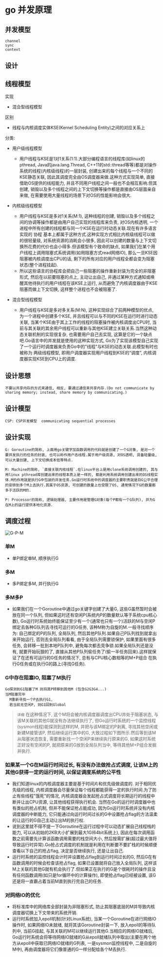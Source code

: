 # go 并发原理

## 并发模型

    channel  
    sync  
    context  

## 设计  

## 线程模型  

实现

- 混合型线程模型

区别

- 线程与内核调度实体KSE(Kernel Scheduling Entity)之间的对应关系上

分类:  

- 用户级线程模型
  - 用户线程与KSE是1对1关系(1:1).大部分编程语言的线程库(如linux的pthread, Java的java.lang.Thread, C++11的std::thread等等)都是对操作系统的线程(内核级线程)的一层封装, 创建出来的每个线程与一个不同的KSE静态关联, 因此其调度完全由OS调度器来做.这种方式实现简单, 直接借助OS提供的线程能力, 并且不同用户线程之间一般也不会相互影响.但其创建, 销毁以及多个线程之间的上下文切换等操作都是直接由OS层面亲自来做, 在需要使用大量线程的场景下对OS的性能影响会很大.  

- 内核级线程模型  
  - 用户线程与KSE是多对1关系(M:1), 这种线程的创建, 销毁以及多个线程之间的协调等操作都是由用户自己实现的线程库来负责, 对OS内核透明, 一个进程中所有创建的线程都与同一个KSE在运行时动态关联.现在有许多语言实现的 协程 基本上都属于这种方式.这种实现方式相比内核级线程可以做的很轻量级, 对系统资源的消耗会小很多, 因此可以创建的数量与上下文切换所花费的代价也会小得多.但该模型有个致命的缺点, 如果我们在某个用户线程上调用阻塞式系统调用(如用阻塞方式read网络IO), 那么一旦KSE因阻塞被内核调度出CPU的话, 剩下的所有对应的用户线程全都会变为阻塞状态(整个进程挂起).  
  - 所以这些语言的协程库会把自己一些阻塞的操作重新封装为完全的非阻塞形式, 然后在以前要阻塞的点上, 主动让出自己, 并通过某种方式通知或唤醒其他待执行的用户线程在该KSE上运行, 从而避免了内核调度器由于KSE阻塞而做上下文切换, 这样整个进程也不会被阻塞了.  

- 混合型线程模型
  - 用户线程与KSE是多对多关系(M:N), 这种实现综合了前两种模型的优点, 为一个进程中创建多个KSE, 并且线程可以与不同的KSE在运行时进行动态关联, 当某个KSE由于其上工作的线程的阻塞操作被内核调度出CPU时, 当前与其关联的其余用户线程可以重新与其他KSE建立关联关系.当然这种动态关联机制的实现很复杂, 也需要用户自己去实现, 这算是它的一个缺点吧.Go语言中的并发就是使用的这种实现方式, Go为了实现该模型自己实现了一个运行时调度器来负责Go中的"线程"与KSE的动态关联.此模型有时也被称为 两级线程模型, 即用户调度器实现用户线程到KSE的“调度”, 内核调度器实现KSE到CPU上的调度.  

## 设计思想  

    不要以共享内存的方式来通信, 相反, 要通过通信来共享内存.(Do not communicate by sharing memory; instead, share memory by communicating.)  

## 设计模型  

    CSP: CSP并发模型  communicating sequential processes  

## 设计实现  

    G: Goroutine的简称, 上面用go关键字加函数调用的代码就是创建了一个G对象, 是对一个要并发执行的任务的封装, 也可以称作用户态线程.属于用户级资源, 对OS透明, 具备轻量级, 可以大量创建, 上下文切换成本低等特点.  

    M: Machine的简称, `直接关联内核线程`.在linux平台上是用clone系统调用创建的, 其与用linux pthread库创建出来的线程本质上是一样的, 都是利用系统调用创建出来的OS线程实体.M的作用就是执行G中包装的并发任务.Go运行时系统中的调度器的主要职责就是将G公平合理的安排到多个M上去执行.其属于OS资源, 可创建的数量上也受限了OS, 通常情况下G的数量都多于活跃的M的.  

    P: Processor的简称, 逻辑处理器, 主要作用是管理G对象(每个P都有一个G队列), 并为G在M上的运行提供本地化资源.  

## 调度过程  

![G-P-M](res/gpm)  

### 单M  

- 单P绑定单M, 顺序执行G

### 多M  

- 多P绑定多M, 并行执行G

### 多M多P  

- 如果我们在一个Goroutine中通过go关键字创建了大量G, 这些G虽然暂时会被放在同一个队列, 但如果这时还有空闲P(系统内P的数量默认等于系统cpu核心数), Go运行时系统始终能保证至少有一个(通常也只有一个)活跃的M与空闲P绑定去各种G队列去寻找可运行的G任务, 该种M称为自旋的M.一般寻找顺序为: 自己绑定的P的队列, 全局队列, 然后其他P队列.如果自己P队列找到就拿出来开始运行, 否则去全局队列看看, 由于全局队列需要锁保护, 如果里面有很多任务, 会转移一批到本地P队列中, 避免每次都去竞争锁.如果全局队列还是没有, 就要开始玩狠的了, 直接从其他P队列偷任务了(偷一半任务回来).这样就保证了在还有可运行的G任务的情况下, 总有与CPU核心数相等的M+P组合 在执行G任务或在执行G的路上(寻找G任务).  

### G中存在阻塞IO, 阻塞了M执行  

    Go探测到G1阻塞了M 则将其P转移到其他M (包含G2G3G4...)
    当M阻塞完毕
      M重新寻找一个P去执行G1, 
      若当前无空闲P, 则G1回到Global


> `详细` 在这种情况下, 这个M将会被内核调度器调度出CPU并处于阻塞状态, 与该M关联的其他G就没有办法继续执行了, 但Go运行时系统的一个监控线程(sysmon线程)能探测到这样的M, 并把与该M绑定的P剥离, 寻找其他空闲或新建M接管该P, 然后继续运行其中的G, 大致过程如下图所示.然后等到该M从阻塞状态恢复, 需要重新找一个空闲P来继续执行原来的G, 如果这时系统正好没有空闲的P, 就把原来的G放到全局队列当中, 等待其他M+P组合发掘并执行.  

### 如果某一个G在M运行时间过长, 有没有办法做抢占式调度, 让该M上的其他G获得一定的运行时间, 以保证调度系统的公平性  

- 我们知道linux的内核调度器主要是基于时间片和优先级做调度的. 对于相同优先级的线程, 内核调度器会尽量保证每个线程都能获得一定的执行时间.为了防止有些线程"饿死"的情况, 内核调度器会发起抢占式调度将长期运行的线程中断并让出CPU资源, 让其他线程获得执行机会. 当然在Go的运行时调度器中也有类似的抢占机制, 但并不能保证抢占能成功, 因为Go运行时系统并没有内核调度器的中断能力, 它只能通过向运行时间过长的G中设置抢占flag的方法温柔的让运行的G自己主动让出M的执行权.
- 说到这里就不得不提一下Goroutine在运行过程中可以动态扩展自己线程栈的能力, 可以从初始的2KB大小扩展到最大1G(64bit系统上), 因此在每次调用函数之前需要先计算该函数调用需要的栈空间大小, 然后按需扩展(超过最大值将导致运行时异常).Go抢占式调度的机制就是利用在判断要不要扩栈的时候顺便查看以下自己的抢占flag, 决定是否继续执行, 还是让出自己.  
- 运行时系统的监控线程会计时并设置抢占flag到运行时间过长的G, 然后G在有函数调用的时候会检查该抢占flag, 如果已设置就将自己放入全局队列, 这样该M上关联的其他G就有机会执行了.但如果正在执行的G是个很耗时的操作且没有任何函数调用(如只是for循环中的计算操作), 即使抢占flag已经被设置, 该G还是将一直霸占着当前M直到执行完自己的任务.  

### 对网络IO的优化  

- 将标准库中的网络库全部封装为非阻塞形式, 防止其阻塞底层的M并导致内核调度器切换上下文带来的系统开销.
- 运行时系统加入epoll机制(针对Linux系统), 当某一个Goroutine在进行网络IO操作时, 如果网络IO未就绪, 就将其该Goroutine封装一下, 放入epoll的等待队列中, 当前G挂起, 与其关联的M可以继续运行其他G.当相应的网络IO就绪后, Go运行时系统会将等待网络IO就绪的G从epoll就绪队列中取出(主要在两个地方从epoll中获取已网络IO就绪的G列表, 一是sysmon监控线程中, 二是自旋的M中), 再由调度器将它们像普通的G一样分配给各个M去执行.  
  
